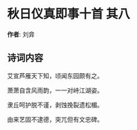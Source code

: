 # 秋日仪真即事十首  其八

**作者**: 刘弇

## 诗词内容

艾宣芦雁天下知，顷闻东园颇有之。

萧萧自含风雨韵，一一对峙江湖姿。

隶丘呵护脱不谨，剥蚀挽裂遗松楣。

由来艺固不逮德，突兀但有文忠碑。

